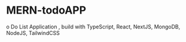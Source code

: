 ﻿# MERN-todoAPP

o Do List Application , build with TypeScript, React, NextJS, MongoDB, NodeJS, TailwindCSS
